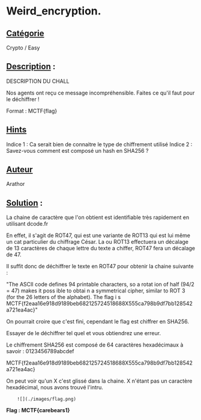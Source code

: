 # **Weird_encryption**.
## <u>**Catégorie**</u>

Crypto / Easy

## <u>**Description**</u> :


DESCRIPTION DU CHALL

Nos agents ont reçu ce message incompréhensible. Faites ce qu'il faut pour le déchiffrer !

Format : MCTF{flag}


## <u>Hints</u> 

Indice 1 : Ca serait bien de connaitre le type de chiffrement utilisé
Indice 2 : Savez-vous comment est composé un hash en SHA256 ?

## <u>Auteur</u> 

Arathor

## <u>Solution</u> :

La chaine de caractère que l'on obtient est identifiable très rapidement en utilisant dcode.fr

En effet, il s'agit de ROT47, qui est une variante de ROT13 qui est lui même un cat particulier du chiffrage César. La ou ROT13 effectuera un décalage de 13 caractères de chaque lettre du texte a chiffer, ROT47 fera un décalage de 47.

Il suffit donc de déchiffrer le texte en ROT47 pour obtenir la chaine suivante :

"The ASCII  code  defines 94 printable characters,  so a rotat ion of half (94/2 = 47) makes it  poss ible to obtai n a symmetrical cipher, similar to ROT 3 (for the 26 letters of the alphabet). The flag i s MCTF{f2eaa16e918d9189beb682125724518688X555ca798b9df7bb128542a721ea4ac}"

On pourrait croire que c'est fini, cependant le flag est chiffrer en SHA256.

Essayer de le déchiffrer tel quel et vous obtiendrez une erreur. 

Le chiffrement SHA256 est composé de 64 caractères hexadécimaux à savoir : 0123456789abcdef

MCTF{f2eaa16e918d9189beb682125724518688X555ca798b9df7bb128542a721ea4ac}

On peut voir qu'un X c'est glissé dans la chaine. X n'étant pas un caractère hexadécimal, nous avons trouvé l'intru. 

        ![](./images/flag.png)

**Flag : MCTF{carebears1}**